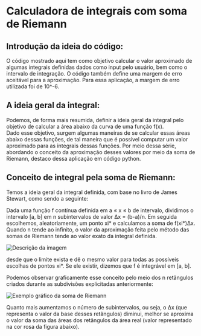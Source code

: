 # Calculadora de integrais com soma de Riemann

## Introdução da ideia do código:
O código mostrado aqui tem como objetivo calcular o valor aproximado de algumas integrais definidas dados como input pelo usuário, bem como o intervalo de integração. O código também define uma margem de erro aceitável para a aproximação. Para essa aplicação, a margem de erro utilizada foi de 10^-6.

## A ideia geral da integral:
Podemos, de forma mais resumida, definir a ideia geral da integral pelo objetivo de calcular a área abaixo da curva de uma função f(x).  
Dado esse objetivo, surgem algumas maneiras de se calcular essas áreas abaixo dessas funções, de tal maneira que é possível computar um valor aproximado para as integrais dessas funções. Por meio dessa série, abordando o conceito da aproximação desses valores por meio da soma de Riemann, destaco dessa aplicação em código python.

## Conceito de integral pela soma de Riemann:
Temos a ideia geral da integral definida, com base no livro de James Stewart, como sendo a seguinte:  

Dada uma função f contínua definida em a ≤ x ≤ b de intervalo, dividimos o intervalo [a, b] em n subintervalos de valor Δx = (b-a)/n. Em seguida escolhemos, aleatoriamente, um ponto xi* e calculamos a soma de f(xi*)Δx. Quando n tende ao infinito, o valor da aproximação feita pelo método das somas de Riemann tende ao valor exato da integral definida.

![Descrição da imagem]([https://upload.wikimedia.org/wikipedia/commons/thumb/2/2d/Riemann_sum_example.png/640px-Riemann_sum_example.png](https://www.google.com/url?sa=i&url=https%3A%2F%2Fwp.ufpel.edu.br%2Fbottega%2Ffiles%2F2015%2F02%2FapostilaC22015.pdf&psig=AOvVaw0u0YDU8VEto_U9OAj7wBFI&ust=1757899960514000&source=images&cd=vfe&opi=89978449&ved=0CBUQjRxqFwoTCICXrO6N148DFQAAAAAdAAAAABAL))

desde que o limite exista e dê o mesmo valor para todas as possíveis escolhas de pontos xi*. Se ele existir, dizemos que f é integrável em [a, b].

Podemos observar graficamente esse conceito pelo meio dos n retângulos criados durante as subdivisões explicitadas anteriormente:

![Exemplo gráfico da soma de Riemann](https://i.imgur.com/5iQyxLZ.png)

Quanto mais aumentamos o número de subintervalos, ou seja, o Δx (que representa o valor da base desses retângulos) diminui, melhor se aproxima o valor da soma das áreas dos retângulos da área real (valor representado na cor rosa da figura abaixo).
